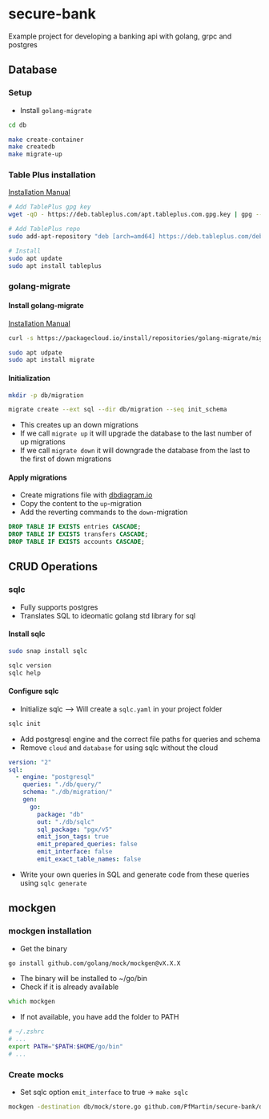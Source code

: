 # secure-bank

Example project for developing a banking api with golang, grpc and postgres

## Database

### Setup

- Install `golang-migrate`

```zsh
cd db

make create-container
make createdb
make migrate-up
```

### Table Plus installation

[Installation Manual](https://tableplus.com/blog/2019/10/tableplus-linux-installation.html)

```zsh
# Add TablePlus gpg key
wget -qO - https://deb.tableplus.com/apt.tableplus.com.gpg.key | gpg --dearmor | sudo tee /etc/apt/trusted.gpg.d/tableplus-archive.gpg > /dev/null

# Add TablePlus repo
sudo add-apt-repository "deb [arch=amd64] https://deb.tableplus.com/debian/22 tableplus main"

# Install
sudo apt update
sudo apt install tableplus
```

### golang-migrate

#### Install golang-migrate

[Installation Manual](https://www.geeksforgeeks.org/how-to-install-golang-migrate-on-ubuntu/)

```zsh
curl -s https://packagecloud.io/install/repositories/golang-migrate/migrate/script.deb.sh | sudo bash

sudo apt udpate
sudo apt install migrate
```

#### Initialization

```zsh
mkdir -p db/migration

migrate create --ext sql --dir db/migration --seq init_schema
```

- This creates up an down migrations
- If we call `migrate up` it will upgrade the database to the last number of up migrations
- If we call `migrate down` it will downgrade the database from the last to the first of down migrations

#### Apply migrations

- Create migrations file with [dbdiagram.io](https://dbdiagram.io/d)
- Copy the content to the `up`-migration
- Add the reverting commands to the `down`-migration

```sql
DROP TABLE IF EXISTS entries CASCADE;
DROP TABLE IF EXISTS transfers CASCADE;
DROP TABLE IF EXISTS accounts CASCADE;
```

## CRUD Operations

### sqlc

- Fully supports postgres
- Translates SQL to ideomatic golang std library for sql

#### Install sqlc

```zsh
sudo snap install sqlc

sqlc version
sqlc help
```

#### Configure sqlc

- Initialize sqlc --> Will create a `sqlc.yaml` in your project folder

```zsh
sqlc init
```

- Add postgresql engine and the correct file paths for queries and schema
- Remove `cloud` and `database` for using sqlc without the cloud

```yml
version: "2"
sql:
  - engine: "postgresql"
    queries: "./db/query/"
    schema: "./db/migration/"
    gen:
      go:
        package: "db"
        out: "./db/sqlc"
        sql_package: "pgx/v5"
        emit_json_tags: true
        emit_prepared_queries: false
        emit_interface: false
        emit_exact_table_names: false
```

- Write your own queries in SQL and generate code from these queries using `sqlc generate`

## mockgen

### mockgen installation

- Get the binary

```zsh
go install github.com/golang/mock/mockgen@vX.X.X
```

- The binary will be installed to ~/go/bin
- Check if it is already available

```zsh
which mockgen
```

- If not available, you have add the folder to PATH

```zsh
# ~/.zshrc
# ...
export PATH="$PATH:$HOME/go/bin"
# ...
```

### Create mocks

- Set sqlc option `emit_interface` to true -> `make sqlc`

```zsh
mockgen -destination db/mock/store.go github.com/PfMartin/secure-bank/db/sqlc Store
```
